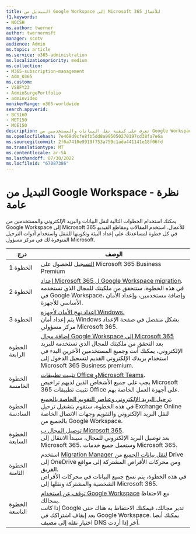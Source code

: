 ```yaml
---
title: التبديل من Google Workspace إلى Microsoft 365 للأعمال
f1.keywords:
- NOCSH
ms.author: twerner
author: twernermsft
manager: scotv
audience: Admin
ms.topic: article
ms.service: o365-administration
ms.localizationpriority: medium
ms.collection:
- M365-subscription-management
- Adm_O365
ms.custom:
- VSBFY23
- AdminSurgePortfolio
- adminvideo
monikerRange: o365-worldwide
search.appverid:
- BCS160
- MET150
- MOE150
description: تعرف على كيفية نقل البيانات والمستخدمين من Google Workspace إلى Microsoft 365 للأعمال.
ms.openlocfilehash: 7e469d9cfe8fb5dd8a995050270197cd38fa7e6a
ms.sourcegitcommit: 2f6a7410e9919f753a759c1ada441141e18f06fd
ms.translationtype: MT
ms.contentlocale: ar-SA
ms.lasthandoff: 07/30/2022
ms.locfileid: "67087386"
---
```

# <a name="switch-from-google-workspace---overview"></a>التبديل من Google Workspace - نظرة عامة

يمكنك استخدام الخطوات التالية لنقل البيانات والبريد الإلكتروني والمستخدمين من Google Workspace إلى Microsoft 365 للأعمال. استخدم المقالات ومقاطع الفيديو في كل خطوة لمساعدتك على إعداد البيئة وتكوينها للتنقل واستخدام أدوات الترحيل المتوفرة لك في مركز مسؤول Microsoft.


| درج  |الوصف  |
|---------|---------|
|الخطوة 1 | [التسجيل](../admin-overview/sign-up-for-office-365.md) للحصول على Microsoft 365 Business Premium       |
|الخطوة 2 | [إعداد Microsoft 365 ل Google Workspace migration](set-up-microsoft-365-forgoogle.md). </br> في هذه الخطوة، ستتحقق من ملكيتك للمجال الذي تستخدمه في Google Workspace، وإضافة مستخدمين، وإعداد الأمان الأساسي للأجهزة. |
|الخطوة 3 | [إعداد نهج الأمان لأجهزة Windows.](../setup/secure-win-10-pcs.md)</br> يتم إعداد أمان Windows بشكل منفصل في صفحة الإعداد مركز مسؤولي Microsoft 365. |
|الخطوة الرابعة | [إضافة مجال Google Workspace إلى Microsoft 365](add-google-domain.md) </br> بعد التحقق من ملكيتك للمجال الذي تستخدمه للبريد الإلكتروني، يمكنك أنت وجميع المستخدمين الآخرين البدء في استخدام بريدك الإلكتروني القديم لتسجيل الدخول إلى Microsoft 365 Business premium. |
|الخطوة الخامسة | [تثبيت تطبيقات Office وMicrosoft Teams](../setup/install-applications.md).</br> يجب على جميع الأشخاص الذين لديهم تراخيص Microsoft 365 تثبيت تطبيقات Office على أجهزة العمل الخاصة بهم.|
|الخطوة السادسة | [ترحيل البريد الإلكتروني وعناصر التقويم الخاصة بالجميع](migrate-email.md).</br> في هذه الخطوة، ستقوم بتشغيل ترحيل Exchange Online لنقل البريد الإلكتروني والتقويم وجهات الاتصال الخاصة بالجميع من Google Workspace.  |
|الخطوة السابعة | [توصيل المجال ب Microsoft 365](connect-domain-tom365.md). </br> بعد توصيل البريد الإلكتروني للمجال، سيبدأ الانتقال إلى Microsoft 365، وستعمل جميع خدمات Microsoft 365.|
|الخطوة الثامنة|استخدم [Migration Manager لنقل بيانات الجميع](migrate-files-migration-manager.md) من Drive إلى OneDrive ومن محركات الأقراص المشتركة إلى مواقع الفريق.</br> في هذه الخطوة، يتم نسخ جميع البيانات في محركات الأقراص الشخصية والمشتركة ونقلها إلى Microsoft 365.|
|الخطوة التاسعة| [توقف عن استخدام Google Workspace](cancel-google.md) مع الاحتفاظ بمجالك. </br> إذا كانت Google تدير مجالك، فيمكنك الاحتفاظ به هناك حتى بعد إيقاف اشتراكك في Google Workspace. يمكنك أيضا اختيار نقله إلى مضيف DNS آخر إذا أردت.|

